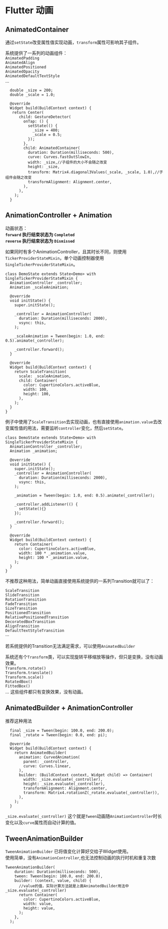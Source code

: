 # Flutter 动画


## AnimatedContainer
通过`setState`改变属性值实现动画，`transform`属性可影响其子组件。    


系统提供了一系列的动画组件：    
`AnimatedPadding`    
`AnimatedAlign`    
`AnimatedPositioned`    
`AnimatedOpacity`    
`AnimatedDefaultTextStyle`    
...

```
  double _size = 200;
  double _scale = 1.0;

  @override
  Widget build(BuildContext context) {
   return Center(
      child: GestureDetector(
        onTap: () {
          setState(() {
            _size = 400;
            _scale = 0.5;
          });
        },
        child: AnimatedContainer(
          duration: Duration(milliseconds: 500),
          curve: Curves.fastOutSlowIn,
          width: _size,//子组件的大小不会随之改变
          height: _size,
          transform: Matrix4.diagonal3Values(_scale, _scale, 1.0),//子组件会随之改变
          transformAlignment: Alignment.center,
        ),
      ),
    );
  }
```


## AnimationController + Animation

动画状态：   
  **`forward` 执行结束状态为 `Completed`**    
  **`reverse` 执行结束状态为 `Dismissed`**    
      
如果同时有多个AnimationController，且其时长不同，则使用`TickerProviderStateMixin`，单个动画控制器使用`SingleTickerProviderStateMixin`。    

```
class DemoState extends State<Demo> with SingleTickerProviderStateMixin {
  AnimationController _controller;
  Animation _scaleAnimation;

  @override
  void initState() {
    super.initState();

    _controller = AnimationController(
      duration: Duration(milliseconds: 2000),
      vsync: this,
    );

    _scaleAnimation = Tween(begin: 1.0, end: 0.5).animate(_controller);

    _controller.forward();
  }

  @override
  Widget build(BuildContext context) {
    return ScaleTransition(
      scale: _scaleAnimation,
      child: Container(
        color: CupertinoColors.activeBlue,
        width: 100,
        height: 100,
      ),
    );
  }
}

```

例子中使用了`ScaleTransition`去实现动画，也有直接使用`animation.value`去改变属性值的用法，需要监听`controller`变化，然后`setState`。 
```
class DemoState extends State<Demo> with SingleTickerProviderStateMixin {
  AnimationController _controller;
  Animation _animation;

  @override
  void initState() {
    super.initState();
    _controller = AnimationController(
      duration: Duration(milliseconds: 2000),
      vsync: this,
    );

    _animation = Tween(begin: 1.0, end: 0.5).animate(_controller);

    _controller.addListener(() {
      setState(){}
    });

    _controller.forward();
  }

  @override
  Widget build(BuildContext context) {
    return Container(
      color: CupertinoColors.activeBlue,
      width: 100 * _animation.value,
      height: 100 * _animation.value,
    );
  }
}
```   

不推荐这种用法，简单动画直接使用系统提供的一系列Transition就可以了：    

 `ScaleTransition`    
 `SlideTransition`    
 `RotationTransition`    
 `FadeTransition`    
 `SizeTransition`    
 `PositionedTransition`    
 `RelativePositionedTransition`    
 `DecoratedBoxTransition`    
 `AlignTransition`    
 `DefaultTextStyleTransition`    
 ···

 若系统提供的Transition无法满足需求，可以使用`AnimatedBuilder`

 系统还有个`Transform`类，可以实现旋转平移缩放等操作，但只是变换，没有动画效果。  
 `Transform.rotate()`     
 `Transform.translate()`     
 `Transform.scale()`     
 `RotatedBox()`     
 `FittedBox()`     
  ...
  这些组件都只有变换效果，没有动画。    

 ## AnimatedBuilder + AnimationController
 推荐这种用法

```
  final _size = Tween(begin: 100.0, end: 200.0);
  final _rotate = Tween(begin: 0.0, end: pi);

  @override
  Widget build(BuildContext context) {
    return AnimatedBuilder(
      animation: CurvedAnimation(
        parent: _controller,
        curve: Curves.linear,
      ),
      builder: (BuildContext context, Widget child) => Container(
        width: _size.evaluate(_controller),
        height: _size.evaluate(_controller),
        transformAlignment: Alignment.center,
        transform: Matrix4.rotationZ(_rotate.evaluate(_controller)),
      ),
    );
  }

```
`_size.evaluate(_controller)` 这个就是`Tween`动画随`AnimationController`时长变化以及`curve`属性而自动计算的值。    

## TweenAnimationBuilder 

`TweenAnimationBuilder` 已将值变化计算好交给子Widget使用。   
使用简单，没有`AnimationController`,也无法控制动画的执行时机和重复次数

```
TweenAnimationBuilder(
    duration: Duration(milliseconds: 500),
    tween: Tween(begin: 100.0, end: 200.0),
    builder: (context, value, child) {
      //value的值，实际计算方法就是上面AnimatedBuilder用法中_size.evaluate(_controller)
      return Container(
        color: CupertinoColors.activeBlue,
        width: value,
        height: value,
      );
    },
  );
```